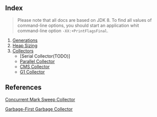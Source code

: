 ## Index
> Please note that all docs are based on JDK 8. To find all values of
> command-line options, you should start an application whit
> command-line option `-XX:+PrintFlagsFinal`.

1. [Generations](./Generations.md)
2. [Heap Sizing](./HeapParameters.md)
3. [Collectors](./Collectors.md)
   - [Serial Collector(TODO)]
   - [Parallel Collector](./ParallelCollector.md)
   - [CMS Collector](./CMSCollector.md)
   - [G1 Collector](./GarbageFirstCollector.md)
  

## References
[Concurrent Mark Sweep Collector](https://docs.oracle.com/javase/8/docs/technotes/guides/vm/gctuning/cms.html)

[Garbage-First Garbage Collector](https://docs.oracle.com/javase/8/docs/technotes/guides/vm/gctuning/g1_gc.html#garbage_first_garbage_collection)